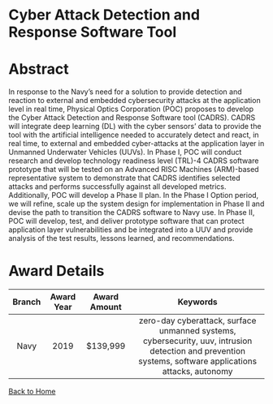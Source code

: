 
Cyber Attack Detection and Response Software Tool
=================================================

# Abstract


In response to the Navy’s need for a solution to provide detection and reaction to external and embedded cybersecurity attacks at the application level in real time, Physical Optics Corporation (POC) proposes to develop the Cyber Attack Detection and Response Software tool (CADRS). CADRS will integrate deep learning (DL) with the cyber sensors’ data to provide the tool with the artificial intelligence needed to accurately detect and react, in real time, to external and embedded cyber-attacks at the application layer in Unmanned Underwater Vehicles (UUVs). In Phase I, POC will conduct research and develop technology readiness level (TRL)-4 CADRS software prototype that will be tested on an Advanced RISC Machines (ARM)-based representative system to demonstrate that CADRS identifies selected attacks and performs successfully against all developed metrics. Additionally, POC will develop a Phase II plan. In the Phase I Option period, we will refine, scale up the system design for implementation in Phase II and devise the path to transition the CADRS software to Navy use. In Phase II, POC will develop, test, and deliver prototype software that can protect application layer vulnerabilities and be integrated into a UUV and provide analysis of the test results, lessons learned, and recommendations.  

# Award Details

|Branch|Award Year|Award Amount|Keywords|
| :---: | :---: | :---: | :---: |
|Navy|2019|$139,999|zero-day cyberattack, surface unmanned systems, cybersecurity, uuv, intrusion detection and prevention systems, software applications attacks, autonomy|
  
  


[Back to Home](https://github.com/chrischow/dod_sbir_awards#2052)